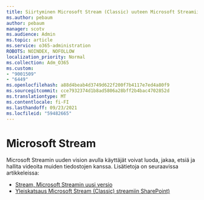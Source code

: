 ```yaml
---
title: Siirtyminen Microsoft Stream (Classic) uuteen Microsoft Streamiin
ms.author: pebaum
author: pebaum
manager: scotv
ms.audience: Admin
ms.topic: article
ms.service: o365-administration
ROBOTS: NOINDEX, NOFOLLOW
localization_priority: Normal
ms.collection: Adm_O365
ms.custom:
- "9001509"
- "6449"
ms.openlocfilehash: a88d4beab4d3749d622f200f7b4117e7ed4a80f9
ms.sourcegitcommit: cce7932374d1b8ad5806a28bff2b4bac4702852d
ms.translationtype: MT
ms.contentlocale: fi-FI
ms.lasthandoff: 09/23/2021
ms.locfileid: "59482665"
---
```

# <a name="microsoft-stream"></a>Microsoft Stream

Microsoft Streamin uuden vision avulla käyttäjät voivat luoda, jakaa, etsiä ja hallita videoita muiden tiedostojen kanssa. Lisätietoja on seuraavissa artikkeleissa:

- [Stream, Microsoft Streamin uusi versio](https://docs.microsoft.com/stream/streamnew/new-stream)
- [Yleiskatsaus Microsoft Stream (Classic) streamiin SharePoint)](https://docs.microsoft.com/stream/streamnew/stream-classic-to-new-migration-overview)